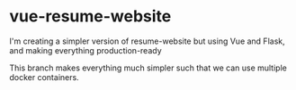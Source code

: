 # vue-resume-website
I'm creating a simpler version of resume-website but using Vue and Flask, and making everything production-ready

This branch makes everything much simpler such that we can use multiple docker containers.
